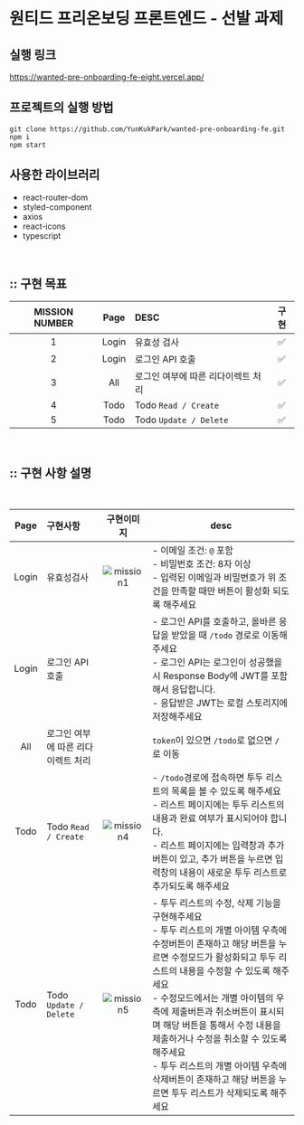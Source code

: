 # 원티드 프리온보딩 프론트엔드 - 선발 과제

## 실행 링크

https://wanted-pre-onboarding-fe-eight.vercel.app/

## 프로젝트의 실행 방법

```
git clone https://github.com/YunKukPark/wanted-pre-onboarding-fe.git
npm i
npm start
```

## 사용한 라이브러리

- react-router-dom
- styled-component
- axios
- react-icons
- typescript

<br />

## :: 구현 목표

| MISSION NUMBER | Page  | DESC                               | 구현 |
| :------------: | :---: | :--------------------------------- | :--: |
|       1        | Login | 유효성 검사                        |  ✅  |
|       2        | Login | 로그인 API 호출                    |  ✅  |
|       3        |  All  | 로그인 여부에 따른 리다이렉트 처리 |  ✅  |
|       4        | Todo  | Todo `Read / Create`               |  ✅  |
|       5        | Todo  | Todo `Update / Delete`             |  ✅  |

<br />

## :: 구현 사항 설명

<br/>

| Page  | 구현사항                           | 구현이미지 | desc                                                                                                                                                                                                                                                                                                                                                                                                                                                                  |
| :---: | :--------------------------------- | :--------: | --------------------------------------------------------------------------------------------------------------------------------------------------------------------------------------------------------------------------------------------------------------------------------------------------------------------------------------------------------------------------------------------------------------------------------------------------------------------- |
| Login | 유효성검사                         |![mission1](https://user-images.githubusercontent.com/53929065/186328600-b909bc46-0749-40b5-aadc-507ce9b4e5a0.gif)| - 이메일 조건: `@` 포함<br/> - 비밀번호 조건: 8자 이상<br/> - 입력된 이메일과 비밀번호가 위 조건을 만족할 때만 버튼이 활성화 되도록 해주세요 |
| Login | 로그인 API 호출                    |   | - 로그인 API를 호출하고, 올바른 응답을 받았을 때 `/todo` 경로로 이동해주세요<br />- 로그인 API는 로그인이 성공했을 시 Response Body에 JWT를 포함해서 응답합니다.<br />- 응답받은 JWT는 로컬 스토리지에 저장해주세요 |
|  All  | 로그인 여부에 따른 리다이렉트 처리 |            | `token`이 있으면 `/todo`로 없으면 `/` 로 이동|
| Todo  | Todo `Read / Create`               |  ![mission4](https://user-images.githubusercontent.com/53929065/186328646-9af1dbb2-0a3c-40f1-b26b-a45b71148a4f.gif)| - `/todo`경로에 접속하면 투두 리스트의 목록을 볼 수 있도록 해주세요<br/>- 리스트 페이지에는 투두 리스트의 내용과 완료 여부가 표시되어야 합니다.<br/>- 리스트 페이지에는 입력창과 추가 버튼이 있고, 추가 버튼을 누르면 입력창의 내용이 새로운 투두 리스트로 추가되도록 해주세요|
| Todo  | Todo `Update / Delete`             |  ![mission5](https://user-images.githubusercontent.com/53929065/186328653-5ed42ec4-ad4f-4431-8781-8072c87ea0fb.gif)| - 투두 리스트의 수정, 삭제 기능을 구현해주세요<br/>- 투두 리스트의 개별 아이템 우측에 수정버튼이 존재하고 해당 버튼을 누르면 수정모드가 활성화되고 투두 리스트의 내용을 수정할 수 있도록 해주세요<br/>- 수정모드에서는 개별 아이템의 우측에 제출버튼과 취소버튼이 표시되며 해당 버튼을 통해서 수정 내용을 제출하거나 수정을 취소할 수 있도록 해주세요<br/>- 투두 리스트의 개별 아이템 우측에 삭제버튼이 존재하고 해당 버튼을 누르면 투두 리스트가 삭제되도록 해주세요 |

<br />
